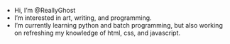 - Hi, I’m @ReallyGhost
- I’m interested in art, writing, and programming.
- I’m currently learning python and batch programming, but also working on refreshing my knowledge of html, css, and javascript.
<!---
ReallyGhost/ReallyGhost is a ✨ special ✨ repository because its `README.md` (this file) appears on your GitHub profile.
You can click the Preview link to take a look at your changes.
--->
